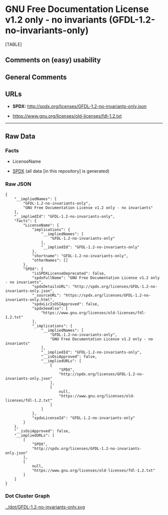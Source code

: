 GNU Free Documentation License v1.2 only - no invariants (GFDL-1.2-no-invariants-only)
======================================================================================

[TABLE]

Comments on (easy) usability
----------------------------

General Comments
----------------

URLs
----

-   **SPDX:** http://spdx.org/licenses/GFDL-1.2-no-invariants-only.json

-   https://www.gnu.org/licenses/old-licenses/fdl-1.2.txt

------------------------------------------------------------------------

Raw Data
--------

### Facts

-   LicenseName

-   [SPDX](https://spdx.org/licenses/GFDL-1.2-no-invariants-only.html "SPDX")
    (all data \[in this repository\] is generated)

### Raw JSON

    {
        "__impliedNames": [
            "GFDL-1.2-no-invariants-only",
            "GNU Free Documentation License v1.2 only - no invariants"
        ],
        "__impliedId": "GFDL-1.2-no-invariants-only",
        "facts": {
            "LicenseName": {
                "implications": {
                    "__impliedNames": [
                        "GFDL-1.2-no-invariants-only"
                    ],
                    "__impliedId": "GFDL-1.2-no-invariants-only"
                },
                "shortname": "GFDL-1.2-no-invariants-only",
                "otherNames": []
            },
            "SPDX": {
                "isSPDXLicenseDeprecated": false,
                "spdxFullName": "GNU Free Documentation License v1.2 only - no invariants",
                "spdxDetailsURL": "http://spdx.org/licenses/GFDL-1.2-no-invariants-only.json",
                "_sourceURL": "https://spdx.org/licenses/GFDL-1.2-no-invariants-only.html",
                "spdxLicIsOSIApproved": false,
                "spdxSeeAlso": [
                    "https://www.gnu.org/licenses/old-licenses/fdl-1.2.txt"
                ],
                "_implications": {
                    "__impliedNames": [
                        "GFDL-1.2-no-invariants-only",
                        "GNU Free Documentation License v1.2 only - no invariants"
                    ],
                    "__impliedId": "GFDL-1.2-no-invariants-only",
                    "__isOsiApproved": false,
                    "__impliedURLs": [
                        [
                            "SPDX",
                            "http://spdx.org/licenses/GFDL-1.2-no-invariants-only.json"
                        ],
                        [
                            null,
                            "https://www.gnu.org/licenses/old-licenses/fdl-1.2.txt"
                        ]
                    ]
                },
                "spdxLicenseId": "GFDL-1.2-no-invariants-only"
            }
        },
        "__isOsiApproved": false,
        "__impliedURLs": [
            [
                "SPDX",
                "http://spdx.org/licenses/GFDL-1.2-no-invariants-only.json"
            ],
            [
                null,
                "https://www.gnu.org/licenses/old-licenses/fdl-1.2.txt"
            ]
        ]
    }

### Dot Cluster Graph

[../dot/GFDL-1.2-no-invariants-only.svg](../dot/GFDL-1.2-no-invariants-only.svg "../dot/GFDL-1.2-no-invariants-only.svg")
